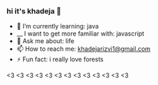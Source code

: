 ### hi it's khadeja 👋


- 🌱 I’m currently learning: java
- __ I want to get more familiar with: javascript
- 💬 Ask me about: life
- 📫 How to reach me: khadejarizvi1@gmail.com
- ⚡ Fun fact: i really love forests

<3  <3  <3  <3  <3  <3  <3  <3  <3  <3  <3  <3  <3

